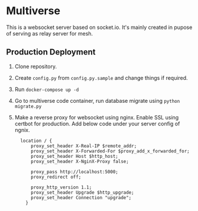 # Multiverse

This is a websocket server based on socket.io. It's mainly created in pupose of serving as relay server for mesh.

## Production Deployment
1. Clone repository.

2. Create `config.py` from `config.py.sample` and change things if required.

3. Run `docker-compose up -d`

4. Go to multiverse code container, run database migrate using `python migrate.py`

5. Make a reverse proxy for websocket using nginx. Enable SSL using certbot for production.
Add below code under your server config of ngnix.
    ```
      location / {
          proxy_set_header X-Real-IP $remote_addr;
          proxy_set_header X-Forwarded-For $proxy_add_x_forwarded_for;
          proxy_set_header Host $http_host;
          proxy_set_header X-NginX-Proxy false;
    
          proxy_pass http://localhost:5000;
          proxy_redirect off;
    
          proxy_http_version 1.1;
          proxy_set_header Upgrade $http_upgrade;
          proxy_set_header Connection "upgrade";
        }
    
    ```
